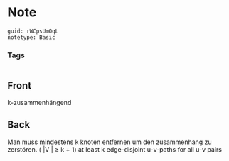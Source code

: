 # Note
```
guid: rWCpsUmOqL
notetype: Basic
```

### Tags
```
```

## Front
k-zusammenhängend

## Back
Man muss mindestens k knoten entfernen um den zusammenhang zu zerstören.
\( |V | ≥ k + 1\)
at least k edge-disjoint u-v-paths for all u-v pairs
